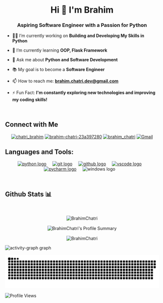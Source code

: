<h1 align="center">Hi 👋 I'm Brahim</h1>
<h3 align="center">Aspiring Software Engineer with a Passion for Python</h3>

- 👨‍💻 I’m currently working on **Building and Developing My Skills in Python**

- 🌱 I’m currently learning **OOP, Flask Framework**

- 💬 Ask me about **Python and Software Development**

- 📚 My goal is to become a **Software Engineer**

- 📫 How to reach me: **[brahim.chatri.dev@gmail.com](mailto:brahim.chatri.dev@gmail.com)**

- ⚡ Fun Fact: **I'm constantly exploring new technologies and improving my coding skills!**

<p> &nbsp;</p>
<h2 align="left"> Connect with Me </h2>

<div align="center">
  <a href="https://twitter.com/chatri_brahim" target="blank"><img align="center" src="https://raw.githubusercontent.com/rahuldkjain/github-profile-readme-generator/master/src/images/icons/Social/twitter.svg" alt="chatri_brahim" height="40" width="50" /></a>
<a href="https://www.linkedin.com/in/brahim-chatri-23a397280/" target="blank"><img align="center" src="https://raw.githubusercontent.com/rahuldkjain/github-profile-readme-generator/master/src/images/icons/Social/linked-in-alt.svg" alt="brahim-chatri-23a397280" height="40" width="50" /></a>
<a href="https://instagram.com/brahim_chatri" target="blank"><img align="center" src="https://raw.githubusercontent.com/rahuldkjain/github-profile-readme-generator/master/src/images/icons/Social/instagram.svg" alt="brahim_chatri" height="40" width="50" /></a>
  <a href="mailto:brahim.chatri.dev@gmail.com" target="blank"><img align="center" src="https://skillicons.dev/icons?i=gmail" alt="Gmail" height="50" width="48" /></a>

</div>


<h2 align="left">Languages and Tools:</h3>
<div align="center">
  <a href="https://python.org" target="blank"> <img src="https://skillicons.dev/icons?i=py" height="50" alt="python logo" /></a>
  <img width="12" />
  <a href="https://www.git-scm.com/" target="blank"> <img src="https://skillicons.dev/icons?i=git" height="50" alt="git logo" /></a>
  <img width="12" />
  <a href="https://github.com" target="blank"><img src="https://skillicons.dev/icons?i=github" height="50" alt="github logo" /></a>
  <img width="12" />
  <a href="https://code.visualstudio.com/" target="blank"><img src="https://skillicons.dev/icons?i=vscode" height="50" alt="vscode logo" /></a>
  <img width="12" />
  <a href="https://www.jetbrains.com/pycharm/" target="blank"><img src="https://skillicons.dev/icons?i=pycharm" height="50" alt="pycharm logo" /></a>
  <img width="12" />
  <img src="https://skillicons.dev/icons?i=windows" height="50" alt="windows logo" />
  <img width="12" />
  </div>

<p>&nbsp;</p>
<h2>Github Stats 📊</h2>
  
<p>&nbsp;</p>

<p align= "center"><img align="center" src="https://github-readme-stats-beige-theta-61.vercel.app/api?username=BrahimChatri&show_icons=true&theme=dark" alt="BrahimChatri" height="200" /></p>

<p align= "center"><img align="center" src="https://github-readme-streak-stats.herokuapp.com/?user=BrahimChatri&theme=dark&hide_border=false" alt="BrahimChatri's Profile Summary" height="200" /></p>

<p align= "center"><img align="center" src="https://github-readme-stats-beige-theta-61.vercel.app/api/top-langs?username=BrahimChatri&show_icons=true&theme=dark" alt="BrahimChatri" height="145" /></p>

<img src="https://github-readme-activity-graph.vercel.app/graph?username=brahimchatri&theme=github-dark&radius=13&order=55" height="365" alt="activity-graph graph" />


<!--
<h3 align="left"> GitHub Trophies 🏆</h3>
<br> </br>
<p><img align="center" src="https://github-profile-trophy.vercel.app/?username=BrahimChatri&theme=radical" alt="BrahimChatri" /></p>
-->


<p align="center">
 <img width="1000" src="./assets/github-snake.svg" alt="snake"/>
</p>

![Profile Views](https://komarev.com/ghpvc/?username=BrahimChatri&color=blue&style=flat)
